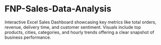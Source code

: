 # FNP-Sales-Data-Analysis
Interactive Excel Sales Dashboard showcasing key metrics like total orders, revenue, delivery time, and customer sentiment. Visuals include top products, cities, categories, and hourly trends offering a clear snapshot of business performance.
